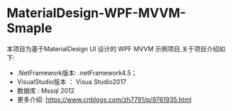 # MaterialDesign-WPF-MVVM-Smaple

本项目为基于MaterialDesign UI 设计的 WPF MVVM 示例项目,关于项目介绍如下:
* .NetFramework版本:      .netFramework4.5；
* VisualStudio版本 ： Visua Studio2017
* 数据库 :    Mssql 2012
* 更多介绍: https://www.cnblogs.com/zh7791/p/9761935.html

